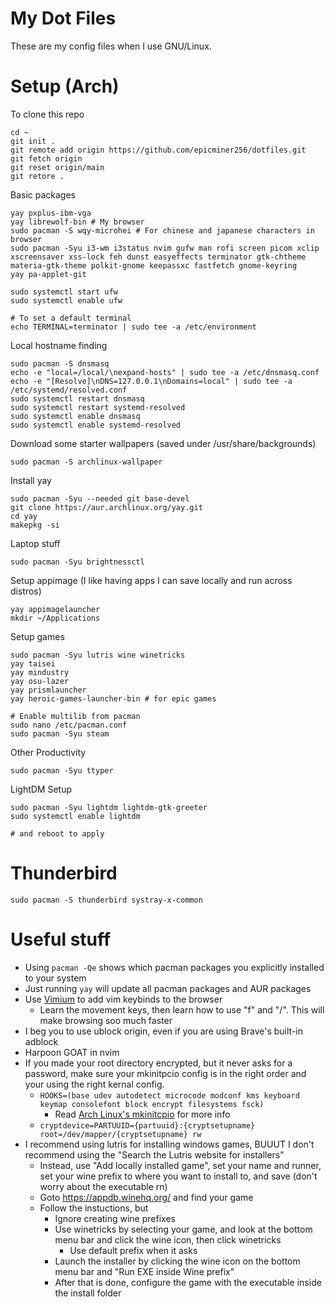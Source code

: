 # My Dot Files

These are my config files when I use GNU/Linux.

<!-- Hiiii -->

# Setup (Arch)

To clone this repo
```
cd ~
git init .
git remote add origin https://github.com/epicminer256/dotfiles.git
git fetch origin
git reset origin/main
git retore .
```

Basic packages
```
yay pxplus-ibm-vga
yay librewolf-bin # My browser
sudo pacman -S wqy-microhei # For chinese and japanese characters in browser
sudo pacman -Syu i3-wm i3status nvim gufw man rofi screen picom xclip xscreensaver xss-lock feh dunst easyeffects terminator gtk-chtheme materia-gtk-theme polkit-gnome keepassxc fastfetch gnome-keyring
yay pa-applet-git

sudo systemctl start ufw
sudo systemctl enable ufw

# To set a default terminal
echo TERMINAL=terminator | sudo tee -a /etc/environment
```

Local hostname finding
```
sudo pacman -S dnsmasq
echo -e "local=/local/\nexpand-hosts" | sudo tee -a /etc/dnsmasq.conf
echo -e "[Resolve]\nDNS=127.0.0.1\nDomains=local" | sudo tee -a /etc/systemd/resolved.conf
sudo systemctl restart dnsmasq
sudo systemctl restart systemd-resolved
sudo systemctl enable dnsmasq
sudo systemctl enable systemd-resolved
```

Download some starter wallpapers (saved under /usr/share/backgrounds)
```
sudo pacman -S archlinux-wallpaper
```

Install yay
```
sudo pacman -Syu --needed git base-devel
git clone https://aur.archlinux.org/yay.git
cd yay
makepkg -si
```

Laptop stuff
```
sudo pacman -Syu brightnessctl
```

Setup appimage (I like having apps I can save locally and run across distros)
```
yay appimagelauncher
mkdir ~/Applications
```


Setup games
```
sudo pacman -Syu lutris wine winetricks
yay taisei
yay mindustry
yay osu-lazer
yay prismlauncher
yay heroic-games-launcher-bin # for epic games

# Enable multilib from pacman
sudo nano /etc/pacman.conf
sudo pacman -Syu steam
```

Other Productivity
```
sudo pacman -Syu ttyper
```

LightDM Setup
```
sudo pacman -Syu lightdm lightdm-gtk-greeter
sudo systemctl enable lightdm

# and reboot to apply
```
# Thunderbird
```
sudo pacman -S thunderbird systray-x-common
```


# Useful stuff

- Using `pacman -Qe` shows which pacman packages you explicitly installed to your system
- Just running `yay` will update all pacman packages and AUR packages
- Use [Vimium](https://vimium.github.io/) to add vim keybinds to the browser
    - Learn the movement keys, then learn how to use "f" and "/". This will make browsing soo much faster
- I beg you to use ublock origin, even if you are using Brave's built-in adblock
- Harpoon GOAT in nvim
- If you made your root directory encrypted, but it never asks for a password, make sure your mkinitpcio config is in the right order and your using the right kernal config.
    - `HOOKS=(base udev autodetect microcode modconf kms keyboard keymap consolefont block encrypt filesystems fsck)`
        - Read [Arch Linux's mkinitcpio](https://wiki.archlinux.org/title/Mkinitcpio) for more info
    - `cryptdevice=PARTUUID={partuuid}:{cryptsetupname} root=/dev/mapper/{cryptsetupname} rw`
- I recommend using lutris for installing windows games, BUUUT I don't recommend using the "Search the Lutris website for installers"
    - Instead, use "Add locally installed game", set your name and runner, set your wine prefix to where you want to install to, and save (don't worry about the executable rn)
    - Goto https://appdb.winehq.org/ and find your game
    - Follow the instuctions, but
        - Ignore creating wine prefixes
        - Use winetricks by selecting your game, and look at the bottom menu bar and click the wine icon, then click winetricks
            - Use default prefix when it asks
        - Launch the installer by clicking the wine icon on the bottom menu bar and "Run EXE inside Wine prefix"
        - After that is done, configure the game with the executable inside the install folder
